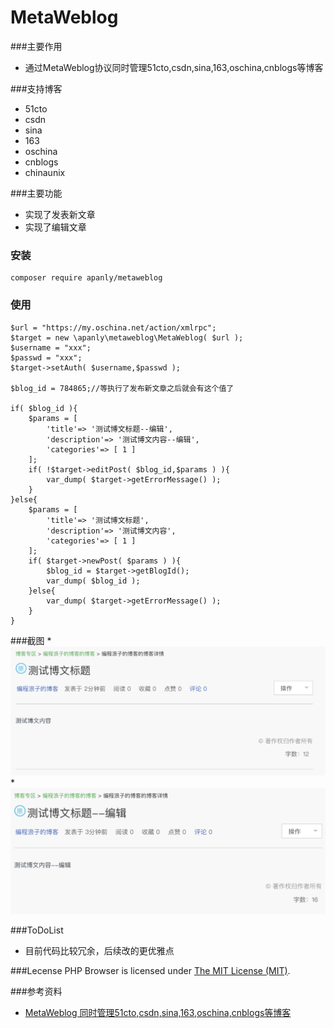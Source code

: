 MetaWeblog
===================
###主要作用
* 通过MetaWeblog协议同时管理51cto,csdn,sina,163,oschina,cnblogs等博客

###支持博客
* 51cto
* csdn
* sina
* 163
* oschina
* cnblogs
* chinaunix

###主要功能
* 实现了发表新文章
* 实现了编辑文章

### 安装
    
    composer require apanly/metaweblog

### 使用
    
    $url = "https://my.oschina.net/action/xmlrpc";
    $target = new \apanly\metaweblog\MetaWeblog( $url );
    $username = "xxx";
    $passwd = "xxx";
    $target->setAuth( $username,$passwd );
    
    $blog_id = 784865;//等执行了发布新文章之后就会有这个值了
    
    if( $blog_id ){
    	$params = [
    		'title'=> '测试博文标题--编辑',
    		'description'=> '测试博文内容--编辑',
    		'categories'=> [ 1 ]
    	];
    	if( !$target->editPost( $blog_id,$params ) ){
    		var_dump( $target->getErrorMessage() );
    	}
    }else{
    	$params = [
    		'title'=> '测试博文标题',
    		'description'=> '测试博文内容',
    		'categories'=> [ 1 ]
    	];
    	if( $target->newPost( $params ) ){
    		$blog_id = $target->getBlogId();
    		var_dump( $blog_id );
    	}else{
    		var_dump( $target->getErrorMessage() );
    	}
    }
    
###截图
*![新文章](./static/test_1.jpg)
*![编辑文章](./static/test_2.jpg)
    
###ToDoList
* 目前代码比较冗余，后续改的更优雅点

###Lecense
PHP Browser is licensed under [The MIT License (MIT)](LICENSE).


###参考资料
* [MetaWeblog 同时管理51cto,csdn,sina,163,oschina,cnblogs等博客](http://www.vincentguo.cn/default/91)


